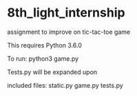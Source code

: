 # 8th_light_internship
assignment to improve on tic-tac-toe game

This requires Python 3.6.0

To run: python3 game.py

Tests.py will be expanded upon

included files:
  static.py
  game.py
  tests.py
 

